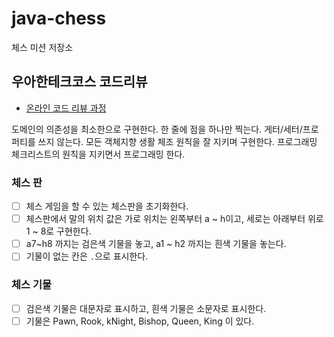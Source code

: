 # java-chess

체스 미션 저장소

## 우아한테크코스 코드리뷰

- [온라인 코드 리뷰 과정](https://github.com/woowacourse/woowacourse-docs/blob/master/maincourse/README.md)


도메인의 의존성을 최소한으로 구현한다.
한 줄에 점을 하나만 찍는다.
게터/세터/프로퍼티를 쓰지 않는다.
모든 객체지향 생활 체조 원칙을 잘 지키며 구현한다.
프로그래밍 체크리스트의 원칙을 지키면서 프로그래밍 한다.

### 체스 판
- [ ] 체스 게임을 할 수 있는 체스판을 초기화한다.
- [ ] 체스판에서 말의 위치 값은 가로 위치는 왼쪽부터 a ~ h이고, 세로는 아래부터 위로 1 ~ 8로 구현한다.
- [ ] a7~h8 까지는 검은색 기물을 놓고, a1 ~ h2 까지는 흰색 기물을 놓는다.
- [ ] 기물이 없는 칸은 `.`으로 표시한다.

### 체스 기물
- [ ] 검은색 기물은 대문자로 표시하고, 흰색 기물은 소문자로 표시한다.
- [ ] 기물은 Pawn, Rook, kNight, Bishop, Queen, King 이 있다.
